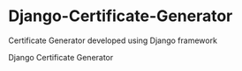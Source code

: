 # Django-Certificate-Generator
Certificate Generator developed using Django framework

Django Certificate Generator
